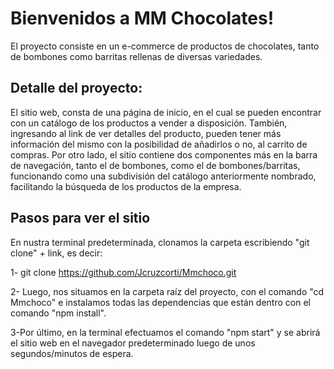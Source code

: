 # Bienvenidos a MM Chocolates!

El proyecto consiste en un e-commerce de productos de chocolates, tanto de bombones como barritas rellenas de diversas variedades.

## Detalle del proyecto:
El sitio web, consta de una página de inicio, en el cual se pueden encontrar con un catálogo de los productos a vender a disposición. También, ingresando al link de ver detalles del producto, pueden tener más información del mismo con la posibilidad de añadirlos o no, al carrito de compras. 
Por otro lado, el sitio contiene dos componentes más en la barra de navegación, tanto el de bombones, como el de bombones/barritas, funcionando como una subdivisión del catálogo anteriormente nombrado, facilitando la búsqueda de los productos de la empresa.




## Pasos para ver el sitio


En nustra terminal predeterminada,  clonamos la carpeta escribiendo "git clone" + link, es decir:

1- git clone https://github.com/Jcruzcorti/Mmchoco.git

2- Luego, nos situamos en la carpeta raíz del proyecto, con el comando "cd Mmchoco" e instalamos todas las dependencias que están dentro con el comando "npm install".

3-Por último, en la terminal efectuamos el comando "npm start" y se abrirá el sitio web en el navegador predeterminado luego de unos segundos/minutos de espera.
